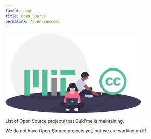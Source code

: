 ```yaml
---
layout: page
title: Open Source
permalink: /open-source/
---
```


<div class="center">
  <img src="/assets/open-source/banner.svg"
    style="height: 250px; object-fit: contain;"
    alt="Banner of the post"
  />
</div>

List of Open Source projects that Guid'me is maintaining.

We do not have Open Source projects yet, but we are working on it!
